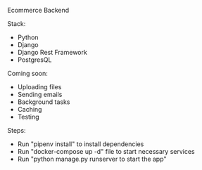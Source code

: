 Ecommerce Backend

Stack:
  * Python
  * Django
  * Django Rest Framework
  * PostgresQL

Coming soon:
  * Uploading files
  * Sending emails
  * Background tasks
  * Caching
  * Testing

Steps:
  * Run "pipenv install" to install dependencies
  * Run "docker-compose up -d" file to start necessary services
  * Run "python manage.py runserver to start the app"